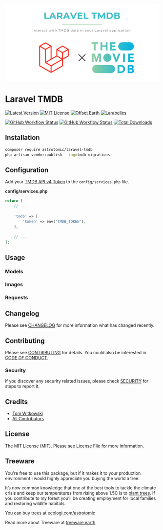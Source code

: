 ![](.github/banner.png)

# Laravel TMDB

[![Latest Version](http://img.shields.io/packagist/v/astrotomic/laravel-tmdb.svg?label=Release&style=for-the-badge)](https://packagist.org/packages/astrotomic/laravel-tmdb)
[![MIT License](https://img.shields.io/github/license/Astrotomic/laravel-tmdb.svg?label=License&color=blue&style=for-the-badge)](https://github.com/Astrotomic/laravel-tmdb/blob/master/LICENSE)
[![Offset Earth](https://img.shields.io/badge/Treeware-%F0%9F%8C%B3-green?style=for-the-badge)](https://forest.astrotomic.info)
[![Larabelles](https://img.shields.io/badge/Larabelles-%F0%9F%A6%84-lightpink?style=for-the-badge)](https://larabelles.com)

[![GitHub Workflow Status](https://img.shields.io/github/workflow/status/Astrotomic/laravel-tmdb/pest?style=flat-square&logoColor=white&logo=github&label=Tests)](https://github.com/Astrotomic/laravel-tmdb/actions?query=workflow%3Apest)
[![GitHub Workflow Status](https://img.shields.io/github/workflow/status/Astrotomic/laravel-tmdb/phpcs?style=flat-square&logoColor=white&logo=github&label=PHP+CS)](https://github.com/Astrotomic/laravel-tmdb/actions?query=workflow%3Aphpcs)
[![Total Downloads](https://img.shields.io/packagist/dt/astrotomic/laravel-tmdb.svg?label=Downloads&style=flat-square)](https://packagist.org/packages/astrotomic/laravel-tmdb)

## Installation

```bash
composer require astrotomic/laravel-tmdb
php artisan vendor:publish --tag=tmdb-migrations
```

## Configuration

Add your [TMDB API v4 Token](https://www.themoviedb.org/settings/api) to the `config/services.php` file.

**config/services.php**
```php
return [
    // ...
    
    'tmdb' => [
        'token' => env('TMDB_TOKEN'),
    ],

    // ...
];
```

## Usage

### Models

### Images

### Requests

## Changelog

Please see [CHANGELOG](CHANGELOG.md) for more information what has changed recently.

## Contributing

Please see [CONTRIBUTING](https://github.com/Astrotomic/.github/blob/master/CONTRIBUTING.md) for details. You could also be interested in [CODE OF CONDUCT](https://github.com/Astrotomic/.github/blob/master/CODE_OF_CONDUCT.md).

### Security

If you discover any security related issues, please check [SECURITY](https://github.com/Astrotomic/.github/blob/master/SECURITY.md) for steps to report it.

## Credits

- [Tom Witkowski](https://github.com/Gummibeer)
- [All Contributors](../../contributors)

## License

The MIT License (MIT). Please see [License File](LICENSE.md) for more information.

## Treeware

You're free to use this package, but if it makes it to your production environment I would highly appreciate you buying the world a tree.

It’s now common knowledge that one of the best tools to tackle the climate crisis and keep our temperatures from rising above 1.5C is to [plant trees](https://www.bbc.co.uk/news/science-environment-48870920). If you contribute to my forest you’ll be creating employment for local families and restoring wildlife habitats.

You can buy trees at [ecologi.com/astrotomic](https://forest.astrotomic.info)

Read more about Treeware at [treeware.earth](https://treeware.earth)
